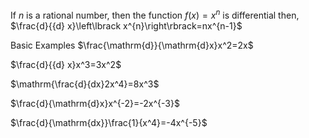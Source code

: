 If *n* is a rational number, then the function $f\left(x\right)=x^{n}$ is differential then,
$\frac{d}{{d} x}\left\lbrack x^{n}\right\rbrack=nx^{n-1}$

Basic Examples
$\frac{\mathrm{d}}{\mathrm{d}x}x^2=2x$

$\frac{d}{{d} x}x^3=3x^2$

$\mathrm{\frac{d}{dx}2x^4}=8x^3$

$\frac{d}{\mathrm{d}x}x^{-2}=-2x^{-3}$

$\frac{d}{\mathrm{dx}}\frac{1}{x^4}=-4x^{-5}$
